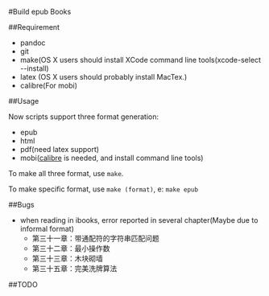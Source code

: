#Build epub Books

##Requirement
*	pandoc
*	git
*	make(OS X users should install XCode command line tools(xcode-select --install)
*	latex (OS X users should probably install MacTex.)
*	calibre(For mobi)

##Usage

Now scripts support three format generation:

*	epub
*	html
*	pdf(need latex support)
*	mobi([calibre](http://www.calibre-ebook.com/) is needed, and install command line tools)

To make all three format, use `make`.

To make specific format, use `make (format)`, e: `make epub`


##Bugs

*	when reading in ibooks, error reported in several chapter(Maybe due to informal format)
	*	第三十一章：带通配符的字符串匹配问题
	*	第三十二章：最小操作数
	*	第三十三章：木块砌墙
	*	第三十五章：完美洗牌算法
	
	
##TODO

